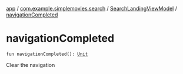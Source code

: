 [app](../../index.md) / [com.example.simplemovies.search](../index.md) / [SearchLandingViewModel](index.md) / [navigationCompleted](./navigation-completed.md)

# navigationCompleted

`fun navigationCompleted(): `[`Unit`](https://kotlinlang.org/api/latest/jvm/stdlib/kotlin/-unit/index.html)

Clear the navigation

